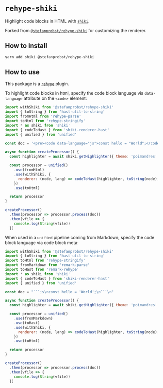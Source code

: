 # `rehype-shiki`

Highlight code blocks in HTML with [`shiki`](https://github.com/shikijs/shiki).

Forked from
[`@stefanprobst/rehype-shiki`](https://github.com/stefanprobst/rehype-shiki)
for customizing the renderer.

## How to install

```sh
yarn add shiki @stefanprobst/rehype-shiki
```

## How to use

This package is a [`rehype`](https://github.com/rehypejs/rehype) plugin.

To highlight code blocks in html, specify the code block language via
`data-language` attribute on the `<code>` element:

```js
import withShiki from '@stefanprobst/rehype-shiki'
import { toString } from 'hast-util-to-string'
import fromHtml from 'rehype-parse'
import toHtml from 'rehype-stringify'
import * as shiki from 'shiki'
import { codeToHast } from 'shiki-renderer-hast'
import { unified } from 'unified'

const doc = '<pre><code data-language="js">const hello = "World";</code></pre>'

async function createProcessor() {
  const highlighter = await shiki.getHighlighter({ theme: 'poimandres' })

  const processor = unified()
    .use(fromHtml)
    .use(withShiki, {
      renderer: (node, lang) => codeToHast(highlighter, toString(node), lang),
    })
    .use(toHtml)

  return processor
}

createProcessor()
  .then(processor => processor.process(doc))
  .then(vfile => {
    console.log(String(vfile))
  })
```

When used in a `unified` pipeline coming from Markdown, specify the code block
language via code block meta:

````js
import withShiki from '@stefanprobst/rehype-shiki'
import { toString } from 'hast-util-to-string'
import toHtml from 'rehype-stringify'
import fromMarkdown from 'remark-parse'
import toHast from 'remark-rehype'
import * as shiki from 'shiki'
import { codeToHast } from 'shiki-renderer-hast'
import { unified } from 'unified'

const doc = "```js\nconst hello = 'World';\n```\n"

async function createProcessor() {
  const highlighter = await shiki.getHighlighter({ theme: 'poimandres' })

  const processor = unified()
    .use(fromMarkdown)
    .use(toHast)
    .use(withShiki, {
      renderer: (node, lang) => codeToHast(highlighter, toString(node), lang),
    })
    .use(toHtml)

  return processor
}

createProcessor()
  .then(processor => processor.process(doc))
  .then(vfile => {
    console.log(String(vfile))
  })
````
